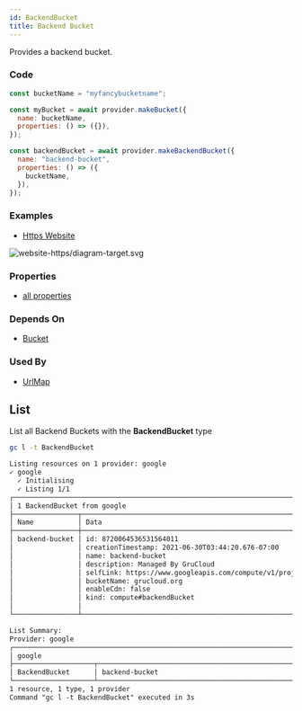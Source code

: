 ```yaml
---
id: BackendBucket
title: Backend Bucket
---
```


Provides a backend bucket.

### Code

```js
const bucketName = "myfancybucketname";

const myBucket = await provider.makeBucket({
  name: bucketName,
  properties: () => ({}),
});

const backendBucket = await provider.makeBackendBucket({
  name: "backend-bucket",
  properties: () => ({
    bucketName,
  }),
});
```

### Examples

- [Https Website](https://github.com/grucloud/grucloud/blob/main/examples/google/storage/website-https)

![website-https/diagram-target.svg](https://raw.githubusercontent.com/grucloud/grucloud/main/examples/google/storage/website-https/diagram-target.svg)

### Properties

- [all properties](https://cloud.google.com/compute/docs/reference/rest/v1/backendBuckets/insert)

### Depends On

- [Bucket](../storage/Bucket.md)

### Used By

- [UrlMap](./UrlMap.md)

## List

List all Backend Buckets with the **BackendBucket** type

```sh
gc l -t BackendBucket
```

```txt
Listing resources on 1 provider: google
✓ google
  ✓ Initialising
  ✓ Listing 1/1
┌────────────────────────────────────────────────────────────────────────────────┐
│ 1 BackendBucket from google                                                    │
├────────────────┬────────────────────────────────────────────────────────┬──────┤
│ Name           │ Data                                                   │ Our  │
├────────────────┼────────────────────────────────────────────────────────┼──────┤
│ backend-bucket │ id: 8720064536531564011                                │ Yes  │
│                │ creationTimestamp: 2021-06-30T03:44:20.676-07:00       │      │
│                │ name: backend-bucket                                   │      │
│                │ description: Managed By GruCloud                       │      │
│                │ selfLink: https://www.googleapis.com/compute/v1/proje… │      │
│                │ bucketName: grucloud.org                               │      │
│                │ enableCdn: false                                       │      │
│                │ kind: compute#backendBucket                            │      │
│                │                                                        │      │
└────────────────┴────────────────────────────────────────────────────────┴──────┘

List Summary:
Provider: google
┌───────────────────────────────────────────────────────────────────────────────┐
│ google                                                                        │
├────────────────────┬──────────────────────────────────────────────────────────┤
│ BackendBucket      │ backend-bucket                                           │
└────────────────────┴──────────────────────────────────────────────────────────┘
1 resource, 1 type, 1 provider
Command "gc l -t BackendBucket" executed in 3s
```
